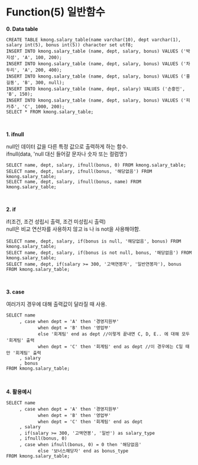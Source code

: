 Function(5) 일반함수
=============

__0. Data table__

```
CREATE TABLE kmong.salary_table(name varchar(10), dept varchar(1), salary int(5), bonus int(5)) character set utf8;
INSERT INTO kmong.salary_table (name, dept, salary, bonus) VALUES ('박지성', 'A', 100, 200);
INSERT INTO kmong.salary_table (name, dept, salary, bonus) VALUES ('차두리', 'A', 200, 400);
INSERT INTO kmong.salary_table (name, dept, salary, bonus) VALUES ('홍길동', 'B', 300, null);
INSERT INTO kmong.salary_table (name, dept, salary) VALUES ('손흥민', 'B', 150);
INSERT INTO kmong.salary_table (name, dept, salary, bonus) VALUES ('피카추', 'C', 1000, 200);
SELECT * FROM kmong.salary_table;
```

<br/>

__1. ifnull__  

  null인 데이터 값을 다른 특정 값으로 출력하게 하는 함수.  
  ifnull(data, 'null 대신 들어갈 문자나 숫자 또는 컬럼명')  

```
SELECT name, dept, salary, ifnull(bonus, 0) FROM kmong.salary_table;
SELECT name, dept, salary, ifnull(bonus, '해당없음') FROM kmong.salary_table;
SELECT name, dept, salary, ifnull(bonus, name) FROM kmong.salary_table;
```

<br/>

__2. if__

  if(조건, 조건 성립시 출력, 조건 미성립시 출력)  
  null은 비교 연산자를 사용하지 않고 is 나 is not을 사용해야함.  

```
SELECT name, dept, salary, if(bonus is null, '해당없음', bonus) FROM kmong.salary_table;
SELECT name, dept, salary, if(bonus is not null, bonus, '해당없음') FROM kmong.salary_table;
SELECT name, dept, if(salary >= 300, '고액연봉자', '일반연봉자'), bonus FROM kmong.salary_table;
```

<br/>

__3. case__

  여러가지 경우에 대해 출력값이 달라질 때 사용.  

```
SELECT name
     , case when dept = 'A' then '경영지원부'
            when dept = 'B' then '영업부'
            else '회계팀' end as dept //이렇게 끝내면 C, D, E.. 에 대해 모두 '회계팀' 출력
            when dept = 'C' then '회계팀' end as dept //이 경우에는 C일 때만 '회계팀' 출력
     , salary
     , bonus
FROM kmong.salary_table;
```

<br/>

__4. 활용예시__

```
SELECT name
     , case when dept = 'A' then '경영지원부'
            when dept = 'B' then '영업부'
            when dept = 'C' then '회계팀' end as dept
     , salary
     , if(salary >= 300, '고액연봉', '일반') as salary_type
     , ifnull(bonus, 0)
     , case when ifnull(bonus, 0) = 0 then '해당없음'
            else '보너스해당자' end as bonus_type
FROM kmong.salary_table;
```
